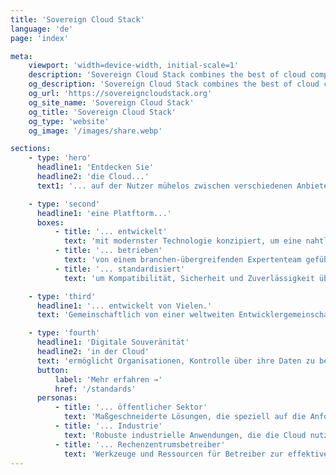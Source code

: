 ```yaml
---
title: 'Sovereign Cloud Stack'
language: 'de'
page: 'index'

meta:
    viewport: 'width=device-width, initial-scale=1'
    description: 'Sovereign Cloud Stack combines the best of cloud computing in one unified standard.'
    og_description: 'Sovereign Cloud Stack combines the best of cloud computing in one unified standard.'
    og_url: 'https://sovereigncloudstack.org'
    og_site_name: 'Sovereign Cloud Stack'
    og_title: 'Sovereign Cloud Stack'
    og_type: 'website'
    og_image: '/images/share.webp'

sections:
    - type: 'hero'
      headline1: 'Entdecken Sie'
      headline2: 'die Cloud...'
      text1: '... auf der Nutzer mühelos zwischen verschiedenen Anbietern wechseln können.'

    - type: 'second'
      headline1: 'eine Platftorm...'
      boxes:
          - title: '... entwickelt'
            text: 'mit modernster Technologie konzipiert, um eine nahtlose Integration und optimale Performance in verschiedenen Cloud-Umgebungen zu ermöglichen.'
          - title: '... betrieben'
            text: 'von einem branchen-übergreifenden Expertenteam geführt, das sich der Aufrechterhaltung von hoher Verfügbarkeit, Sicherheit und kontinuierlicher Verbesserung verschrieben hat und Betriebswissen teilt.'
          - title: '... standardisiert'
            text: 'um Kompatibilität, Sicherheit und Zuverlässigkeit über verschiedene Rechenzentrumsbetreiber hinweg zu gewährleisten, einschließlich der Option einer Zertifizierung.'

    - type: 'third'
      headline1: '... entwickelt von Vielen.'
      text: 'Gemeinschaftlich von einer weltweiten Entwicklergemeinschaft erstellt, die einen vielfältigen und innovativen Ansatz zur Lösung komplexer Cloud-Herausforderungen bietet, ohne an einen Anbieter gebunden zu sein.'

    - type: 'fourth'
      headline1: 'Digitale Souveränität'
      headline2: 'in der Cloud'
      text: 'ermöglicht Organisationen, Kontrolle über ihre Daten zu behalten und ihre Unabhängigkeit von proprietärer Software zu sichern.'
      button:
          label: 'Mehr erfahren →'
          href: '/standards'
      personas:
          - title: '... öffentlicher Sektor'
            text: 'Maßgeschneiderte Lösungen, die speziell auf die Anforderungen von Behörden abgestimmt sind, um Compliance und Sicherheit langfristig zu gewährleisten.'
          - title: '... Industrie'
            text: 'Robuste industrielle Anwendungen, die die Cloud nutzen, um Skalierbarkeit, Effizienz und verbesserte Betriebsfähigkeit zu fördern.'
          - title: '... Rechenzentrumsbetreiber'
            text: 'Werkzeuge und Ressourcen für Betreiber zur effektiven Verwaltung von Cloud-Ressourcen und zur Optimierung der Kosten und Verbesserung des Services.'
---
```

